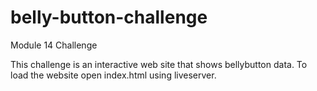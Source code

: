 # belly-button-challenge
Module 14 Challenge

This challenge is an interactive web site that shows bellybutton data. To load the website open index.html using liveserver.